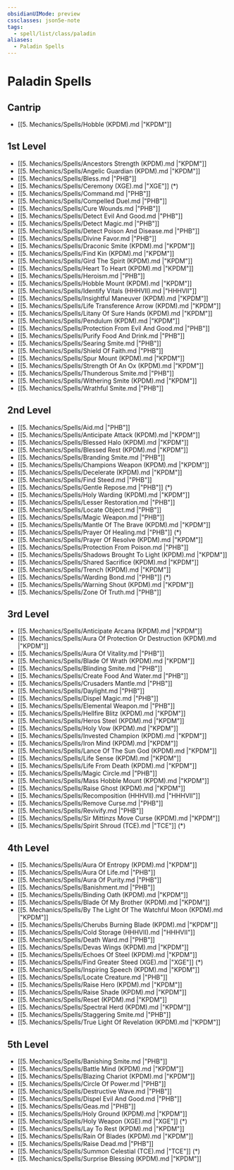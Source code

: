 ```yaml
---
obsidianUIMode: preview
cssclasses: json5e-note
tags:
  - spell/list/class/paladin
aliases:
  - Paladin Spells
---
```

# Paladin Spells

## Cantrip

- [[5. Mechanics/Spells/Hobble (KPDM).md \|"KPDM"]]

## 1st Level

- [[5. Mechanics/Spells/Ancestors Strength (KPDM).md \|"KPDM"]]
- [[5. Mechanics/Spells/Angelic Guardian (KPDM).md \|"KPDM"]]
- [[5. Mechanics/Spells/Bless.md \|"PHB"]]
- [[5. Mechanics/Spells/Ceremony (XGE).md \|"XGE"]] (\*)
- [[5. Mechanics/Spells/Command.md \|"PHB"]]
- [[5. Mechanics/Spells/Compelled Duel.md \|"PHB"]]
- [[5. Mechanics/Spells/Cure Wounds.md \|"PHB"]]
- [[5. Mechanics/Spells/Detect Evil And Good.md \|"PHB"]]
- [[5. Mechanics/Spells/Detect Magic.md \|"PHB"]]
- [[5. Mechanics/Spells/Detect Poison And Disease.md \|"PHB"]]
- [[5. Mechanics/Spells/Divine Favor.md \|"PHB"]]
- [[5. Mechanics/Spells/Draconic Smite (KPDM).md \|"KPDM"]]
- [[5. Mechanics/Spells/Find Kin (KPDM).md \|"KPDM"]]
- [[5. Mechanics/Spells/Gird The Spirit (KPDM).md \|"KPDM"]]
- [[5. Mechanics/Spells/Heart To Heart (KPDM).md \|"KPDM"]]
- [[5. Mechanics/Spells/Heroism.md \|"PHB"]]
- [[5. Mechanics/Spells/Hobble Mount (KPDM).md \|"KPDM"]]
- [[5. Mechanics/Spells/Identify Vitals (HHHVII).md \|"HHHVII"]]
- [[5. Mechanics/Spells/Insightful Maneuver (KPDM).md \|"KPDM"]]
- [[5. Mechanics/Spells/Life Transference Arrow (KPDM).md \|"KPDM"]]
- [[5. Mechanics/Spells/Litany Of Sure Hands (KPDM).md \|"KPDM"]]
- [[5. Mechanics/Spells/Pendulum (KPDM).md \|"KPDM"]]
- [[5. Mechanics/Spells/Protection From Evil And Good.md \|"PHB"]]
- [[5. Mechanics/Spells/Purify Food And Drink.md \|"PHB"]]
- [[5. Mechanics/Spells/Searing Smite.md \|"PHB"]]
- [[5. Mechanics/Spells/Shield Of Faith.md \|"PHB"]]
- [[5. Mechanics/Spells/Spur Mount (KPDM).md \|"KPDM"]]
- [[5. Mechanics/Spells/Strength Of An Ox (KPDM).md \|"KPDM"]]
- [[5. Mechanics/Spells/Thunderous Smite.md \|"PHB"]]
- [[5. Mechanics/Spells/Withering Smite (KPDM).md \|"KPDM"]]
- [[5. Mechanics/Spells/Wrathful Smite.md \|"PHB"]]

## 2nd Level

- [[5. Mechanics/Spells/Aid.md \|"PHB"]]
- [[5. Mechanics/Spells/Anticipate Attack (KPDM).md \|"KPDM"]]
- [[5. Mechanics/Spells/Blessed Halo (KPDM).md \|"KPDM"]]
- [[5. Mechanics/Spells/Blessed Rest (KPDM).md \|"KPDM"]]
- [[5. Mechanics/Spells/Branding Smite.md \|"PHB"]]
- [[5. Mechanics/Spells/Champions Weapon (KPDM).md \|"KPDM"]]
- [[5. Mechanics/Spells/Decelerate (KPDM).md \|"KPDM"]]
- [[5. Mechanics/Spells/Find Steed.md \|"PHB"]]
- [[5. Mechanics/Spells/Gentle Repose.md \|"PHB"]] (\*)
- [[5. Mechanics/Spells/Holy Warding (KPDM).md \|"KPDM"]]
- [[5. Mechanics/Spells/Lesser Restoration.md \|"PHB"]]
- [[5. Mechanics/Spells/Locate Object.md \|"PHB"]]
- [[5. Mechanics/Spells/Magic Weapon.md \|"PHB"]]
- [[5. Mechanics/Spells/Mantle Of The Brave (KPDM).md \|"KPDM"]]
- [[5. Mechanics/Spells/Prayer Of Healing.md \|"PHB"]] (\*)
- [[5. Mechanics/Spells/Prayer Of Resolve (KPDM).md \|"KPDM"]]
- [[5. Mechanics/Spells/Protection From Poison.md \|"PHB"]]
- [[5. Mechanics/Spells/Shadows Brought To Light (KPDM).md \|"KPDM"]]
- [[5. Mechanics/Spells/Shared Sacrifice (KPDM).md \|"KPDM"]]
- [[5. Mechanics/Spells/Trench (KPDM).md \|"KPDM"]]
- [[5. Mechanics/Spells/Warding Bond.md \|"PHB"]] (\*)
- [[5. Mechanics/Spells/Warning Shout (KPDM).md \|"KPDM"]]
- [[5. Mechanics/Spells/Zone Of Truth.md \|"PHB"]]

## 3rd Level

- [[5. Mechanics/Spells/Anticipate Arcana (KPDM).md \|"KPDM"]]
- [[5. Mechanics/Spells/Aura Of Protection Or Destruction (KPDM).md \|"KPDM"]]
- [[5. Mechanics/Spells/Aura Of Vitality.md \|"PHB"]]
- [[5. Mechanics/Spells/Blade Of Wrath (KPDM).md \|"KPDM"]]
- [[5. Mechanics/Spells/Blinding Smite.md \|"PHB"]]
- [[5. Mechanics/Spells/Create Food And Water.md \|"PHB"]]
- [[5. Mechanics/Spells/Crusaders Mantle.md \|"PHB"]]
- [[5. Mechanics/Spells/Daylight.md \|"PHB"]]
- [[5. Mechanics/Spells/Dispel Magic.md \|"PHB"]]
- [[5. Mechanics/Spells/Elemental Weapon.md \|"PHB"]]
- [[5. Mechanics/Spells/Hellfire Blitz (KPDM).md \|"KPDM"]]
- [[5. Mechanics/Spells/Heros Steel (KPDM).md \|"KPDM"]]
- [[5. Mechanics/Spells/Holy Vow (KPDM).md \|"KPDM"]]
- [[5. Mechanics/Spells/Invested Champion (KPDM).md \|"KPDM"]]
- [[5. Mechanics/Spells/Iron Mind (KPDM).md \|"KPDM"]]
- [[5. Mechanics/Spells/Lance Of The Sun God (KPDM).md \|"KPDM"]]
- [[5. Mechanics/Spells/Life Sense (KPDM).md \|"KPDM"]]
- [[5. Mechanics/Spells/Life From Death (KPDM).md \|"KPDM"]]
- [[5. Mechanics/Spells/Magic Circle.md \|"PHB"]]
- [[5. Mechanics/Spells/Mass Hobble Mount (KPDM).md \|"KPDM"]]
- [[5. Mechanics/Spells/Raise Ghost (KPDM).md \|"KPDM"]]
- [[5. Mechanics/Spells/Recomposition (HHHVII).md \|"HHHVII"]]
- [[5. Mechanics/Spells/Remove Curse.md \|"PHB"]]
- [[5. Mechanics/Spells/Revivify.md \|"PHB"]]
- [[5. Mechanics/Spells/Sir Mittinzs Move Curse (KPDM).md \|"KPDM"]]
- [[5. Mechanics/Spells/Spirit Shroud (TCE).md \|"TCE"]] (\*)

## 4th Level

- [[5. Mechanics/Spells/Aura Of Entropy (KPDM).md \|"KPDM"]]
- [[5. Mechanics/Spells/Aura Of Life.md \|"PHB"]]
- [[5. Mechanics/Spells/Aura Of Purity.md \|"PHB"]]
- [[5. Mechanics/Spells/Banishment.md \|"PHB"]]
- [[5. Mechanics/Spells/Binding Oath (KPDM).md \|"KPDM"]]
- [[5. Mechanics/Spells/Blade Of My Brother (KPDM).md \|"KPDM"]]
- [[5. Mechanics/Spells/By The Light Of The Watchful Moon (KPDM).md \|"KPDM"]]
- [[5. Mechanics/Spells/Cherubs Burning Blade (KPDM).md \|"KPDM"]]
- [[5. Mechanics/Spells/Cold Storage (HHHVII).md \|"HHHVII"]]
- [[5. Mechanics/Spells/Death Ward.md \|"PHB"]]
- [[5. Mechanics/Spells/Devas Wings (KPDM).md \|"KPDM"]]
- [[5. Mechanics/Spells/Echoes Of Steel (KPDM).md \|"KPDM"]]
- [[5. Mechanics/Spells/Find Greater Steed (XGE).md \|"XGE"]] (\*)
- [[5. Mechanics/Spells/Inspiring Speech (KPDM).md \|"KPDM"]]
- [[5. Mechanics/Spells/Locate Creature.md \|"PHB"]]
- [[5. Mechanics/Spells/Raise Hero (KPDM).md \|"KPDM"]]
- [[5. Mechanics/Spells/Raise Shade (KPDM).md \|"KPDM"]]
- [[5. Mechanics/Spells/Reset (KPDM).md \|"KPDM"]]
- [[5. Mechanics/Spells/Spectral Herd (KPDM).md \|"KPDM"]]
- [[5. Mechanics/Spells/Staggering Smite.md \|"PHB"]]
- [[5. Mechanics/Spells/True Light Of Revelation (KPDM).md \|"KPDM"]]

## 5th Level

- [[5. Mechanics/Spells/Banishing Smite.md \|"PHB"]]
- [[5. Mechanics/Spells/Battle Mind (KPDM).md \|"KPDM"]]
- [[5. Mechanics/Spells/Blazing Chariot (KPDM).md \|"KPDM"]]
- [[5. Mechanics/Spells/Circle Of Power.md \|"PHB"]]
- [[5. Mechanics/Spells/Destructive Wave.md \|"PHB"]]
- [[5. Mechanics/Spells/Dispel Evil And Good.md \|"PHB"]]
- [[5. Mechanics/Spells/Geas.md \|"PHB"]]
- [[5. Mechanics/Spells/Holy Ground (KPDM).md \|"KPDM"]]
- [[5. Mechanics/Spells/Holy Weapon (XGE).md \|"XGE"]] (\*)
- [[5. Mechanics/Spells/Lay To Rest (KPDM).md \|"KPDM"]]
- [[5. Mechanics/Spells/Rain Of Blades (KPDM).md \|"KPDM"]]
- [[5. Mechanics/Spells/Raise Dead.md \|"PHB"]]
- [[5. Mechanics/Spells/Summon Celestial (TCE).md \|"TCE"]] (\*)
- [[5. Mechanics/Spells/Surprise Blessing (KPDM).md \|"KPDM"]]
